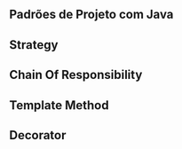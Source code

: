 ## Padrões de Projeto com Java

## Strategy

## Chain Of Responsibility

## Template Method

## Decorator
